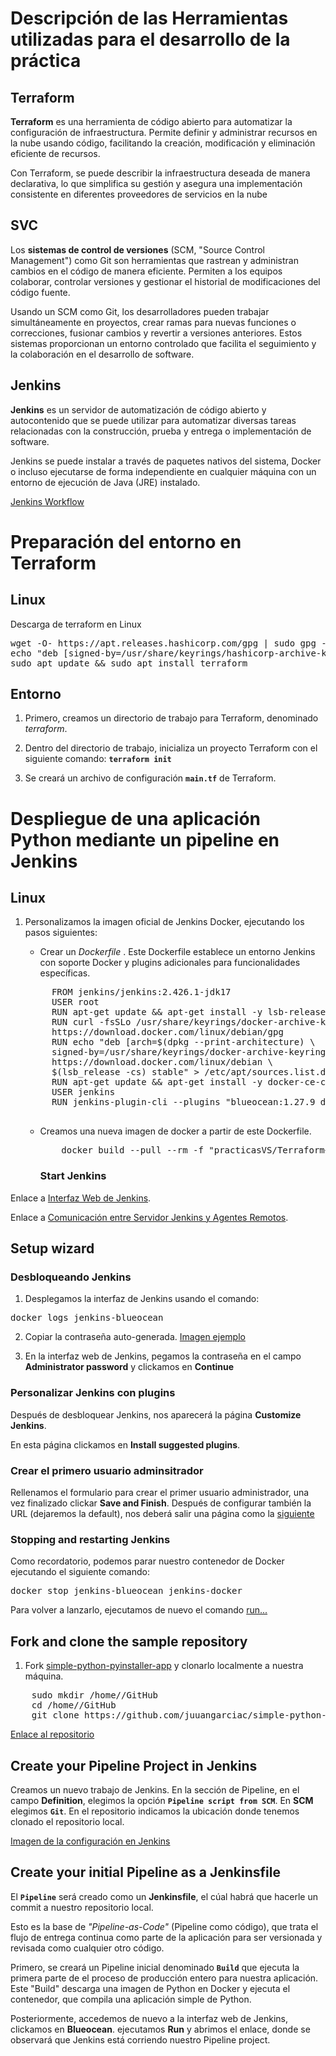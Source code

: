 # Descripción de las Herramientas utilizadas para el desarrollo de la práctica

## Terraform
__Terraform__ es una herramienta de código abierto para automatizar la configuración de infraestructura. Permite definir y administrar recursos en la nube usando código, facilitando la creación, modificación y eliminación eficiente de recursos.

Con Terraform, se puede describir la infraestructura deseada de manera declarativa, lo que simplifica su gestión y asegura una implementación consistente en diferentes proveedores de servicios en la nube

## SVC
Los __sistemas de control de versiones__ (SCM, "Source Control Management") como Git son herramientas que rastrean y administran cambios en el código de manera eficiente. Permiten a los equipos colaborar, controlar versiones y gestionar el historial de modificaciones del código fuente.

Usando un SCM como Git, los desarrolladores pueden trabajar simultáneamente en proyectos, crear ramas para nuevas funciones o correcciones, fusionar cambios y revertir a versiones anteriores. Estos sistemas proporcionan un entorno controlado que facilita el seguimiento y la colaboración en el desarrollo de software.

## Jenkins
__Jenkins__ es un servidor de automatización de código abierto y autocontenido que se puede utilizar para automatizar diversas tareas relacionadas con la construcción, prueba y entrega o implementación de software.

Jenkins se puede instalar a través de paquetes nativos del sistema, Docker o incluso ejecutarse de forma independiente en cualquier máquina con un entorno de ejecución de Java (JRE) instalado.

[Jenkins Workflow](./img/img01.png)

# Preparación del entorno en Terraform

## Linux

Descarga de terraform en Linux
<pre>
wget -O- https://apt.releases.hashicorp.com/gpg | sudo gpg --dearmor -o /usr/share/keyrings/hashicorp-archive-keyring.gpg
echo "deb [signed-by=/usr/share/keyrings/hashicorp-archive-keyring.gpg] https://apt.releases.hashicorp.com $(lsb_release -cs) main" | sudo tee /etc/apt/sources.list.d/hashicorp.list
sudo apt update && sudo apt install terraform
</pre>

## Entorno

1. Primero, creamos un directorio de trabajo para Terraform, denominado *terraform*.

2. Dentro del directorio de trabajo, inicializa un proyecto Terraform con el siguiente comando: **`terraform init`** 

3. Se creará un archivo de configuración **`main.tf`** de Terraform.


# Despliegue de una aplicación Python mediante un pipeline en Jenkins

## Linux

1. Personalizamos la imagen oficial de Jenkins Docker, ejecutando los pasos siguientes:
    - Crear un _Dockerfile_ . Este Dockerfile establece un entorno Jenkins con soporte Docker y plugins adicionales para funcionalidades específicas.

     <pre>
        FROM jenkins/jenkins:2.426.1-jdk17
        USER root
        RUN apt-get update && apt-get install -y lsb-release
        RUN curl -fsSLo /usr/share/keyrings/docker-archive-keyring.asc \
        https://download.docker.com/linux/debian/gpg
        RUN echo "deb [arch=$(dpkg --print-architecture) \
        signed-by=/usr/share/keyrings/docker-archive-keyring.asc] \
        https://download.docker.com/linux/debian \
        $(lsb_release -cs) stable" > /etc/apt/sources.list.d/docker.list
        RUN apt-get update && apt-get install -y docker-ce-cli
        USER jenkins
        RUN jenkins-plugin-cli --plugins "blueocean:1.27.9 docker-workflow:572.v9
    </pre>

    -   Creamos una nueva imagen de docker a partir de este Dockerfile.

        <pre>
            docker build --pull --rm -f "practicasVS/Terraform+SVC+Jenkins/Dockerfile" -t myjenkins-blueocean:2.426.1-1 "practicasVS/Terraform+SVC+Jenkins"
        </pre>

        ### Start Jenkins

Enlace a [Interfaz Web de Jenkins](http://localhost:8080).

Enlace a [Comunicación entre Servidor Jenkins y Agentes Remotos](http://localhost:5000).

## Setup wizard

### Desbloqueando Jenkins

1. Desplegamos la interfaz de Jenkins usando el comando:
<pre>docker logs jenkins-blueocean</pre>

2. Copiar la contraseña auto-generada.
    [Imagen ejemplo](./img/img02.png)

3. En la interfaz web de Jenkins, pegamos la contraseña en el campo **Administrator password** y clickamos en **Continue**

### Personalizar Jenkins con plugins

Después de desbloquear Jenkins, nos aparecerá la página **Customize Jenkins**.

En esta página clickamos en **Install suggested plugins**. 

### Crear el primero usuario adminsitrador

Rellenamos el formulario para crear el primer usuario administrador, una vez finalizado clickar **Save and Finish**. Después de configurar también la URL (dejaremos la default), nos deberá salir una página como la [siguiente](./img/img03.png)

### Stopping and restarting Jenkins
Como recordatorio, podemos parar nuestro contenedor de Docker ejecutando el siguiente comando:
<pre>docker stop jenkins-blueocean jenkins-docker</pre>

Para volver a lanzarlo, ejecutamos de nuevo el comando [run...](###start-jenkins)

## Fork and clone the sample repository

1. Fork [simple-python-pyinstaller-app](https://github.com/jenkins-docs/simple-python-pyinstaller-app) y clonarlo localmente a nuestra máquina. 
<pre>
    sudo mkdir /home/<user-name>/GitHub
    cd /home/<user-name>/GitHub
    git clone https://github.com/juuangarciac/simple-python-pyinstaller-app
</pre>

[Enlace al repositorio](https://github.com/juuangarciac/simple-python-pyinstaller-app)

## Create your Pipeline Project in Jenkins

Creamos un nuevo trabajo de Jenkins. En la sección de Pipeline, en el campo __Definition__, elegimos la opción **`Pipeline script from SCM`**. En __SCM__ elegimos **`Git`**. En el repositorio indicamos la ubicación donde tenemos clonado el repositorio local.

[Imagen de la configuración en Jenkins](./img/img04.png)

## Create your initial Pipeline as a Jenkinsfile

El **`Pipeline`** será creado como un __Jenkinsfile__, el cúal habrá que hacerle un commit a nuestro repositorio local. 

Esto es la base de _"Pipeline-as-Code"_ (Pipeline como código), que trata el flujo de entrega continua como parte de la aplicación para ser versionada y revisada como cualquier otro código.

Primero, se creará un Pipeline inicial denominado **`Build`** que ejecuta la primera parte de el proceso de producción entero para nuestra aplicación. Este "Build" descarga una imagen de Python en Docker y ejecuta el contenedor, que compila una aplicación simple de Python.

Posteriormente, accedemos de nuevo a la interfaz web de Jenkins, clickamos en **Blueocean**. ejecutamos **Run** y abrimos el enlace, donde se observará que Jenkins está corriendo nuestro Pipeline project.

